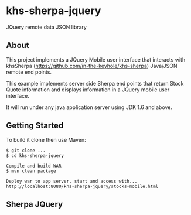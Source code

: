 khs-sherpa-jquery 
=================

JQuery remote data JSON library 

About
-----

This project implements a JQuery Mobile user interface that interacts with khsSherpa (https://github.com/in-the-keyhole/khs-sherpa) 
Java/JSON remote end points. 

This example implements server side Sherpa end points that return Stock Quote information and 
displays information in a JQuery mobile user interface. 

It will run under any java application server using JDK 1.6 and above.

Getting Started
---------------
To build it clone then use Maven:

    $ git clone ...
	$ cd khs-sherpa-jquery
	
	Compile and build WAR
	$ mvn clean package
	
	Deploy war to app server, start and access with...
	http://localhost:8080/khs-sherpa-jquery/stocks-mobile.html

Sherpa JQuery
-------------




 
 
 

 
 
 
 
 